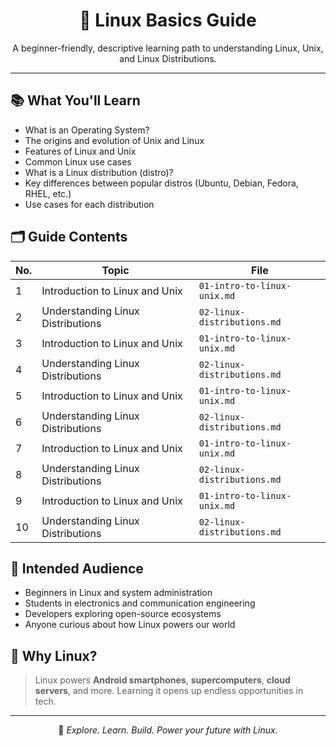 <!-- README.md -->

<h1 align="center">🐧 Linux Basics Guide</h1>

<p align="center">
  A beginner-friendly, descriptive learning path to understanding Linux, Unix, and Linux Distributions.
</p>

<hr/>

<h2>📚 What You'll Learn</h2>

<ul>
  <li>What is an Operating System?</li>
  <li>The origins and evolution of Unix and Linux</li>
  <li>Features of Linux and Unix</li>
  <li>Common Linux use cases</li>
  <li>What is a Linux distribution (distro)?</li>
  <li>Key differences between popular distros (Ubuntu, Debian, Fedora, RHEL, etc.)</li>
  <li>Use cases for each distribution</li>
</ul>

<h2>🗂️ Guide Contents</h2>

<table>
  <thead>
    <tr>
      <th>No.</th>
      <th>Topic</th>
      <th>File</th>
    </tr>
  </thead>
  <tbody>
    <tr><td>1</td><td>Introduction to Linux and Unix</td><td><code>01-intro-to-linux-unix.md</code></td></tr>
    <tr><td>2</td><td>Understanding Linux Distributions</td><td><code>02-linux-distributions.md</code></td></tr>
    <tr><td>3</td><td>Introduction to Linux and Unix</td><td><code>01-intro-to-linux-unix.md</code></td></tr>
    <tr><td>4</td><td>Understanding Linux Distributions</td><td><code>02-linux-distributions.md</code></td></tr>
    <tr><td>5</td><td>Introduction to Linux and Unix</td><td><code>01-intro-to-linux-unix.md</code></td></tr>
    <tr><td>6</td><td>Understanding Linux Distributions</td><td><code>02-linux-distributions.md</code></td></tr>
    <tr><td>7</td><td>Introduction to Linux and Unix</td><td><code>01-intro-to-linux-unix.md</code></td></tr>
    <tr><td>8</td><td>Understanding Linux Distributions</td><td><code>02-linux-distributions.md</code></td></tr>
    <tr><td>9</td><td>Introduction to Linux and Unix</td><td><code>01-intro-to-linux-unix.md</code></td></tr>
    <tr><td>10</td><td>Understanding Linux Distributions</td><td><code>02-linux-distributions.md</code></td></tr>
  </tbody>
</table>

<h2>📌 Intended Audience</h2>

<ul>
  <li>Beginners in Linux and system administration</li>
  <li>Students in electronics and communication engineering</li>
  <li>Developers exploring open-source ecosystems</li>
  <li>Anyone curious about how Linux powers our world</li>
</ul>

<h2>🐧 Why Linux?</h2>

<blockquote>
  Linux powers <strong>Android smartphones</strong>, <strong>supercomputers</strong>, <strong>cloud servers</strong>, and more. Learning it opens up endless opportunities in tech.
</blockquote>

<hr/>

<p align="center">
  🔗 <em>Explore. Learn. Build. Power your future with Linux.</em>
</p>
